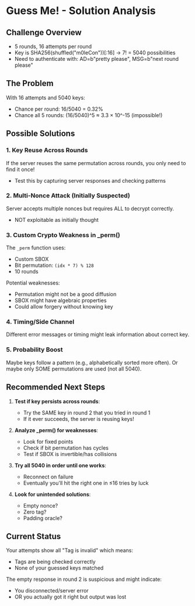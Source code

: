 # Guess Me! - Solution Analysis

## Challenge Overview
- 5 rounds, 16 attempts per round
- Key is SHA256(shuffled("m0leCon"))[:16] → 7! = 5040 possibilities
- Need to authenticate with: AD=b"pretty please", MSG=b"next round please"

## The Problem
With 16 attempts and 5040 keys:
- Chance per round: 16/5040 = 0.32%
- Chance all 5 rounds: (16/5040)^5 ≈ 3.3 × 10^-15 (impossible!)

## Possible Solutions

### 1. **Key Reuse Across Rounds**
If the server reuses the same permutation across rounds, you only need to find it once!
- Test this by capturing server responses and checking patterns

### 2. **Multi-Nonce Attack (Initially Suspected)**
Server accepts multiple nonces but requires ALL to decrypt correctly.
- NOT exploitable as initially thought

### 3. **Custom Crypto Weakness in _perm()**
The `_perm` function uses:
- Custom SBOX
- Bit permutation: `(idx * 7) % 128`
- 10 rounds

Potential weaknesses:
- Permutation might not be a good diffusion
- SBOX might have algebraic properties
- Could allow forgery without knowing key

### 4. **Timing/Side Channel**
Different error messages or timing might leak information about correct key.

### 5. **Probability Boost**
Maybe keys follow a pattern (e.g., alphabetically sorted more often).
Or maybe only SOME permutations are used (not all 5040).

## Recommended Next Steps

1. **Test if key persists across rounds**:
   - Try the SAME key in round 2 that you tried in round 1
   - If it ever succeeds, the server is reusing keys!

2. **Analyze _perm() for weaknesses**:
   - Look for fixed points
   - Check if bit permutation has cycles
   - Test if SBOX is invertible/has collisions

3. **Try all 5040 in order until one works**:
   - Reconnect on failure
   - Eventually you'll hit the right one in ≤16 tries by luck

4. **Look for unintended solutions**:
   - Empty nonce?
   - Zero tag?
   - Padding oracle?

## Current Status
Your attempts show all "Tag is invalid" which means:
- Tags are being checked correctly
- None of your guessed keys matched

The empty response in round 2 is suspicious and might indicate:
- You disconnected/server error
- OR you actually got it right but output was lost
